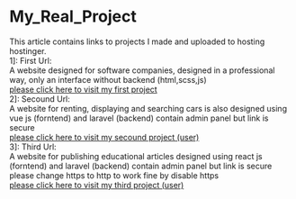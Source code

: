# My_Real_Project
This article contains links to projects I made and uploaded to hosting hostinger.<br>
1]: First Url:<br>
A website designed for software companies, designed in a professional way, only an interface without backend (html,scss,js)<br>
[please click here to visit my first project](https://bluetechcompany.000webhostapp.com/)<br>
2]: Secound Url:<br>
A website for renting, displaying and searching cars is also designed using vue js (forntend) and laravel (backend) contain admin panel but link is secure <br>[please click here to visit my secound project (user)](http://car.srt.online/)<br>
3]: Third Url:<br>
A website for publishing educational articles designed using react js (forntend) and laravel (backend) contain admin panel but link is secure please change https to http to work fine by disable https<br>
[please click here to visit my third project (user)](http://alwan.srt.online/)<br>
